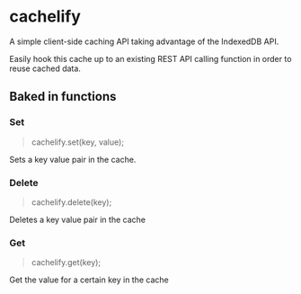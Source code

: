 # cachelify
A simple client-side caching API taking advantage of the IndexedDB API.

Easily hook this cache up to an existing REST API calling function in order to reuse cached data.

## Baked in functions

### Set

> cachelify.set(key, value);

Sets a key value pair in the cache.

### Delete

> cachelify.delete(key);

Deletes a key value pair in the cache

### Get

> cachelify.get(key);

Get the value for a certain key in the cache
